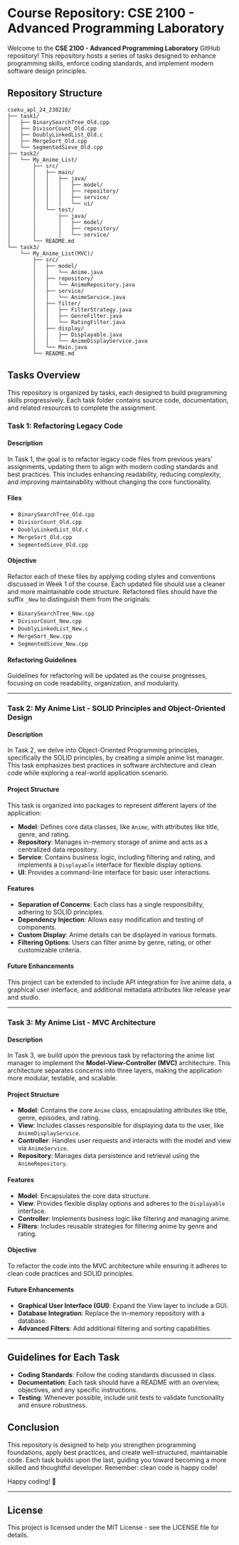 # Course Repository: CSE 2100 - Advanced Programming Laboratory

Welcome to the **CSE 2100 - Advanced Programming Laboratory** GitHub repository! This repository hosts a series of tasks designed to enhance programming skills, enforce coding standards, and implement modern software design principles.

## Repository Structure
```
cseku_apl_24_230218/
├── task1/
│   ├── BinarySearchTree_Old.cpp
│   ├── DivisorCount_Old.cpp
│   ├── DoublyLinkedList_Old.c
│   ├── MergeSort_Old.cpp
│   └── SegmentedSieve_Old.cpp
├── task2/
│   └── My_Anime_List/
│       ├── src/
│       │   ├── main/
│       │   │   ├── java/
│       │   │   │   ├── model/
│       │   │   │   ├── repository/
│       │   │   │   ├── service/
│       │   │   │   └── ui/
│       │   └── test/
│       │       ├── java/
│       │       │   ├── model/
│       │       │   ├── repository/
│       │       │   └── service/
│       └── README.md
└── task3/
    └── My_Anime_List(MVC)/
        ├── src/
        │   ├── model/
        │   │   └── Anime.java            
        │   ├── repository/
        │   │   └── AnimeRepository.java  
        │   ├── service/
        │   │   └── AnimeService.java     
        │   ├── filter/
        │   │   ├── FilterStrategy.java   
        │   │   ├── GenreFilter.java      
        │   │   └── RatingFilter.java    
        │   ├── display/
        │   │   ├── Displayable.java      
        │   │   └── AnimeDisplayService.java 
        │   └── Main.java                      
        └── README.md
```

## Tasks Overview

This repository is organized by tasks, each designed to build programming skills progressively. Each task folder contains source code, documentation, and related resources to complete the assignment.

### Task 1: Refactoring Legacy Code

#### Description
In Task 1, the goal is to refactor legacy code files from previous years’ assignments, updating them to align with modern coding standards and best practices. This includes enhancing readability, reducing complexity, and improving maintainability without changing the core functionality.

#### Files

- `BinarySearchTree_Old.cpp`
- `DivisorCount_Old.cpp`
- `DoublyLinkedList_Old.c`
- `MergeSort_Old.cpp`
- `SegmentedSieve_Old.cpp`

#### Objective
Refactor each of these files by applying coding styles and conventions discussed in Week 1 of the course. Each updated file should use a cleaner and more maintainable code structure. Refactored files should have the suffix `_New` to distinguish them from the originals:

- `BinarySearchTree_New.cpp`
- `DivisorCount_New.cpp`
- `DoublyLinkedList_New.c`
- `MergeSort_New.cpp`
- `SegmentedSieve_New.cpp`

#### Refactoring Guidelines
Guidelines for refactoring will be updated as the course progresses, focusing on code readability, organization, and modularity.

---

### Task 2: My Anime List - SOLID Principles and Object-Oriented Design

#### Description
In Task 2, we delve into Object-Oriented Programming principles, specifically the SOLID principles, by creating a simple anime list manager. This task emphasizes best practices in software architecture and clean code while exploring a real-world application scenario.

#### Project Structure
This task is organized into packages to represent different layers of the application:

- **Model**: Defines core data classes, like `Anime`, with attributes like title, genre, and rating.
- **Repository**: Manages in-memory storage of anime and acts as a centralized data repository.
- **Service**: Contains business logic, including filtering and rating, and implements a `Displayable` interface for flexible display options.
- **UI**: Provides a command-line interface for basic user interactions.

#### Features
- **Separation of Concerns**: Each class has a single responsibility, adhering to SOLID principles.
- **Dependency Injection**: Allows easy modification and testing of components.
- **Custom Display**: Anime details can be displayed in various formats.
- **Filtering Options**: Users can filter anime by genre, rating, or other customizable criteria.

#### Future Enhancements
This project can be extended to include API integration for live anime data, a graphical user interface, and additional metadata attributes like release year and studio.

---

### Task 3: My Anime List - MVC Architecture

#### Description
In Task 3, we build upon the previous task by refactoring the anime list manager to implement the **Model-View-Controller (MVC)** architecture. This architecture separates concerns into three layers, making the application more modular, testable, and scalable.

#### Project Structure
- **Model**: Contains the core `Anime` class, encapsulating attributes like title, genre, episodes, and rating.
- **View**: Includes classes responsible for displaying data to the user, like `AnimeDisplayService`.
- **Controller**: Handles user requests and interacts with the model and view via `AnimeService`.
- **Repository**: Manages data persistence and retrieval using the `AnimeRepository`.

#### Features
- **Model**: Encapsulates the core data structure.
- **View**: Provides flexible display options and adheres to the `Displayable` interface.
- **Controller**: Implements business logic like filtering and managing anime.
- **Filters**: Includes reusable strategies for filtering anime by genre and rating.

#### Objective
To refactor the code into the MVC architecture while ensuring it adheres to clean code practices and SOLID principles.

#### Future Enhancements
- **Graphical User Interface (GUI)**: Expand the View layer to include a GUI.
- **Database Integration**: Replace the in-memory repository with a database.
- **Advanced Filters**: Add additional filtering and sorting capabilities.

---


## Guidelines for Each Task

- **Coding Standards**: Follow the coding standards discussed in class.
- **Documentation**: Each task should have a README with an overview, objectives, and any specific instructions.
- **Testing**: Whenever possible, include unit tests to validate functionality and ensure robustness.

## Conclusion

This repository is designed to help you strengthen programming foundations, apply best practices, and create well-structured, maintainable code. Each task builds upon the last, guiding you toward becoming a more skilled and thoughtful developer. Remember: clean code is happy code!

Happy coding! 🚀

---

## License

This project is licensed under the MIT License - see the LICENSE file for details.
